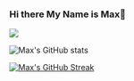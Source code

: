 ### Hi there My Name is Max👋

![](https://komarev.com/ghpvc/?username=max-paul&color=blueviolet)

![Max's GitHub stats](https://github-readme-stats.vercel.app/api?username=max-paul&count_private=true&hide=contribs,prs,issues&show_icons=true&theme=dark)


[![Max's GitHub Streak](http://github-readme-streak-stats.herokuapp.com?user=max-paul&theme=dark&background=000000)](https://git.io/streak-stats)


